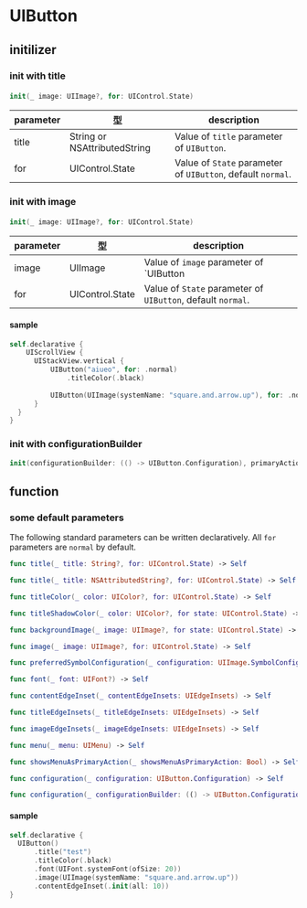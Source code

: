 # UIButton

## initilizer

### init with title

#### 
```swift
init(_ image: UIImage?, for: UIControl.State)
```

|  parameter | 型 | description |
| ---- | ---- | ---- |
| title | String or NSAttributedString | Value of `title` parameter of `UIButton`. |
| for | UIControl.State | Value of `State` parameter of `UIButton`, default `normal`. |

### init with image

#### 
```swift
init(_ image: UIImage?, for: UIControl.State)
```

|  parameter | 型 | description |
| ---- | ---- | ---- |
| image | UIImage | Value of `image` parameter of `UIButton |
| for | UIControl.State | Value of `State` parameter of `UIButton`, default `normal`. |

#### sample

```swift
self.declarative {
    UIScrollView {
      UIStackView.vertical {
          UIButton("aiueo", for: .normal)
              .titleColor(.black)
   
          UIButton(UIImage(systemName: "square.and.arrow.up"), for: .normal)
      }
  }
}
```

### init with configurationBuilder

```swift
init(configurationBuilder: (() -> UIButton.Configuration), primaryAction: UIAction?)
```

## function

### some default parameters

The following standard parameters can be written declaratively.
All `for` parameters are `normal` by default.

```swift
func title(_ title: String?, for: UIControl.State) -> Self

func title(_ title: NSAttributedString?, for: UIControl.State) -> Self

func titleColor(_ color: UIColor?, for: UIControl.State) -> Self

func titleShadowColor(_ color: UIColor?, for state: UIControl.State) -> Self

func backgroundImage(_ image: UIImage?, for state: UIControl.State) -> Self

func image(_ image: UIImage?, for: UIControl.State) -> Self

func preferredSymbolConfiguration(_ configuration: UIImage.SymbolConfiguration?, forImageIn state: UIControl.State) -> Self

func font(_ font: UIFont?) -> Self

func contentEdgeInset(_ contentEdgeInsets: UIEdgeInsets) -> Self

func titleEdgeInsets(_ titleEdgeInsets: UIEdgeInsets) -> Self

func imageEdgeInsets(_ imageEdgeInsets: UIEdgeInsets) -> Self

func menu(_ menu: UIMenu) -> Self

func showsMenuAsPrimaryAction(_ showsMenuAsPrimaryAction: Bool) -> Self

func configuration(_ configuration: UIButton.Configuration) -> Self

func configuration(_ configurationBuilder: (() -> UIButton.Configuration)) -> Self
```

#### sample

```swift
self.declarative {
  UIButton()
      .title("test")
      .titleColor(.black)
      .font(UIFont.systemFont(ofSize: 20))
      .image(UIImage(systemName: "square.and.arrow.up"))
      .contentEdgeInset(.init(all: 10))
}
```
